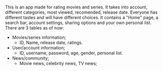 <title></title>

This is an app made for rating movies and series.
It takes into account, different categories, most viewed, recomended, release date.
Everyone has different tastes and will have different choices.
It contains a "Home" page, a search bar, account settings, sharing options and your own personal list.
There are 3 tables as of now:
  * Movies/series information;
      - ID, Name, release date, ratings. 
  * User/account information;
      - ID, username, password, age, gender, personal list.
  * News/community;
      - Movie news, celebrity news, TV news;
